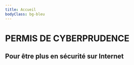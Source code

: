 ```yaml
---
title: Accueil
bodyClass: bg-bleu
---
```

# PERMIS DE CYBERPRUDENCE
## Pour être plus en sécurité sur Internet
